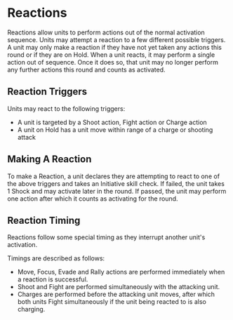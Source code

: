 # Reactions
Reactions allow units to perform actions out of the normal activation sequence. Units may attempt a reaction to a few different possible triggers. A unit may only make a reaction if they have not yet taken any actions this round or if they are on Hold. When a unit reacts, it may perform a single action out of sequence. Once it does so, that unit may no longer perform any further actions this round and counts as activated.

## Reaction Triggers
Units may react to the following triggers:
* A unit is targeted by a Shoot action, Fight action or Charge action
* A unit on Hold has a unit move within range of a charge or shooting attack

## Making A Reaction
To make a Reaction, a unit declares they are attempting to react to one of the above triggers and takes an Initiative skill check. If failed, the unit takes 1 Shock and may activate later in the round. If passed, the unit may perform one action after which it counts as activating for the round.

## Reaction Timing
Reactions follow some special timing as they interrupt another unit's activation. 

Timings are described as follows:
* Move, Focus, Evade and Rally actions are performed immediately when a reaction is successful.
* Shoot and Fight are performed simultaneously with the attacking unit.
* Charges are performed before the attacking unit moves, after which both units Fight simultaneously if the unit being reacted to is also charging.